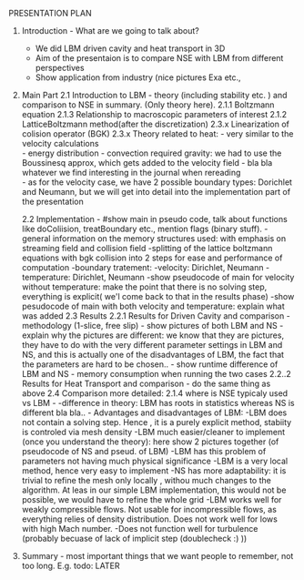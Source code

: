 PRESENTATION PLAN

1. Introduction - What are we going to talk about?
	- We did LBM driven cavity and heat transport in 3D
	- Aim of the presentaion is to compare NSE with LBM from different perspectives
    - Show application from industry (nice pictures Exa etc.,
2. Main Part
	2.1 Introduction to LBM - theory (including stability etc. ) and comparison to NSE in summary. (Only theory here).
		2.1.1 Boltzmann equation
        2.1.3 Relationship to macroscopic parameters of interest
        2.1.2 LatticeBoltzmann method(after the discretization)
        2.3.x Linearization of colision operator (BGK)
        2.3.x Theory related to heat:
            - very similar to the velocity calculations                
            - energy distribution
            - convection required gravity: we had to use the Boussinesq approx, which gets added to the velocity field
            - bla bla whatever we find interesting in the journal when rereading    
            - as for the velocity case, we have 2 possible boundary types: Dorichlet and Neumann, but we will get into detail into the implementation part of the presentation
 
    2.2 Implementation - #show main in pseudo code, talk about functions like doColiision, treatBoundary etc., mention flags (binary stuff).
        -general information on the memory structures used: with emphasis on streaming field and collision field
        -splitting of the lattice boltzmann equations with bgk collision into 2 steps for ease and performance of computation
        -boundary tratement:
            -velocity: Dirichlet, Neumann
            -temperature:   Dirichlet, Neumann
        -show pseudocode of main for velocity without temperature: make the point that there is no solving step, everything is explicit( we'l come back to that in the results phase)
        -show pesudocode of main with both velocity and temperature: explain what was added
    2.3 Results
	    2.2.1 Results for Driven Cavity and comparison
		    - methodology (1-slice, free slip)
            - show pictures of both LBM and NS
            - explain why the pictures are different: we know that they are pictures, they have to do with the very different parameter settings in LBM and NS, and this is actually one of the disadvantages of LBM, the fact that the parameters are hard to be chosen..
            - show runtime difference of LBM and NS
            - memory consumption when running the two cases
	    2.2..2 Results for Heat Transport and comparison
		    - do the same thing as above
    2.4 Comparison more detailed:
        2.1.4 where is NSE typicaly used vs LBM - 
        -difference in theory: LBM has roots in statistics whereas NS is different bla bla..
        - Advantages and disadvantages of LBM:
            -LBM does not contain a solving step. Hence , it is a purely explicit method, stabiity is controled via mesh density
            -LBM much easier/cleaner to implement (once you understand the theory): here show 2 pictures together (of pseudocode of NS and pseud. of LBM) 
            -LBM has this problem of parameters not having much physical significance
            -LBM is a very local method, hence very easy to implement
            -NS has more adaptability: it is trivial to refine the mesh only locally , withou much changes to the algorithm. At leas in our simple LBM implementation, this would not be possible, we would have to refine the whole grid
            -LBM works well for weakly compressible flows. Not usable for incompressible flows, as everything relies of density distribution. Does not work well for lows with high Mach number. 
            -Does not function well for turbulence (probably becuase of lack of implicit step (doublecheck :) )) 
            
	

    
3. Summary - most important things that we want people to remember, not too long. E.g. 
    todo: LATER


	

	

